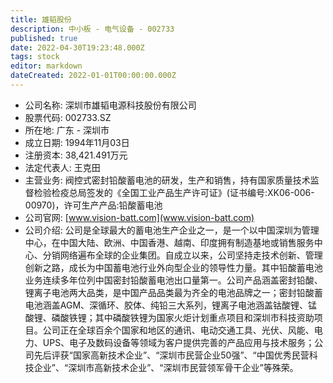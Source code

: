 ```yaml
---
title: 雄韬股份
description: 中小板 - 电气设备 - 002733
published: true
date: 2022-04-30T19:23:48.000Z
tags: stock
editor: markdown
dateCreated: 2022-01-01T00:00:00.000Z
---
```


- 公司名称: 深圳市雄韬电源科技股份有限公司
- 股票代码: 002733.SZ
- 所在地: 广东 - 深圳市
- 成立日期: 1994年11月03日
- 注册资本: 38,421.491万元
- 法定代表人: 王克田
- 主营业务: 阀控式密封铅酸蓄电池的研发，生产和销售，持有国家质量技术监督检验检疫总局签发的《全国工业产品生产许可证》(证书编号:XK06-006-00970)，许可生产产品:铅酸蓄电池
- 公司官网: [www.vision-batt.com](www.vision-batt.com)
- 公司介绍: 公司是全球最大的蓄电池生产企业之一，是一个以中国深圳为管理中心，在中国大陆、欧洲、中国香港、越南、印度拥有制造基地或销售服务中心、分销网络遍布全球的企业集团。自成立以来，公司坚持走技术创新、管理创新之路，成长为中国蓄电池行业外向型企业的领导性力量。其中铅酸蓄电池业务连续多年位列中国密封铅酸蓄电池出口量第一。公司产品涵盖密封铅酸、锂离子电池两大品类，是中国产品品类最为齐全的电池品牌之一；密封铅酸蓄电池涵盖AGM、深循环、胶体、纯铅三大系列，锂离子电池涵盖钴酸锂、锰酸锂、磷酸铁锂；其中磷酸铁锂为国家火炬计划重点项目和深圳市科技资助项目。公司正在全球百余个国家和地区的通讯、电动交通工具、光伏、风能、电力、UPS、电子及数码设备等领域为客户提供完善的产品应用与技术服务；公司先后评获“国家高新技术企业”、“深圳市民营企业50强”、“中国优秀民营科技企业”、“深圳市高新技术企业”、“深圳市民营领军骨干企业”等殊荣。



